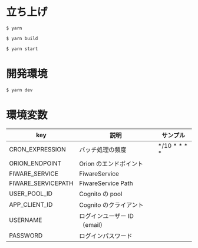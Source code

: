 # 立ち上げ

```
$ yarn
```

```
$ yarn build
```

```
$ yarn start
```

# 開発環境

```
$ yarn dev
```

# 環境変数

| key                | 説明                         | サンプル          |
| ------------------ | ---------------------------- | ----------------- |
| CRON_EXPRESSION    | バッチ処理の頻度             | \*/10 \* \* \* \* |
| ORION_ENDPOINT     | Orion のエンドポイント       |                   |
| FIWARE_SERVICE     | FiwareService                |                   |
| FIWARE_SERVICEPATH | FiwareService Path           |                   |
| USER_POOL_ID       | Cognito の pool              |                   |
| APP_CLIENT_ID      | Cognito のクライアント       |                   |
| USERNAME           | ログインユーザー ID（email） |                   |
| PASSWORD           | ログインパスワード           |                   |
